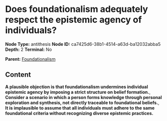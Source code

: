 # Does foundationalism adequately respect the epistemic agency of individuals?

**Node Type:** antithesis
**Node ID:** ca7425d6-38b1-4514-a63d-ba12032abba5
**Depth:** 2
**Terminal:** No

**Parent:** [Foundationalism](foundationalism.md)

## Content

**A plausible objection is that foundationalism undermines individual epistemic agency by imposing a strict structure on belief formation.**, **Consider a scenario in which a person forms knowledge through personal exploration and synthesis, not directly traceable to foundational beliefs.**, **It is implausible to assume that all individuals must adhere to the same foundational criteria without recognizing diverse epistemic practices.**
